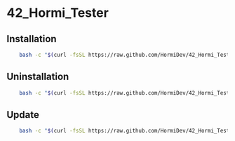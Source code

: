 # 42_Hormi_Tester

## Installation
```sh
	bash -c "$(curl -fsSL https://raw.github.com/HormiDev/42_Hormi_Tester/master/bin/install.sh)"
```

## Uninstallation
```sh
	bash -c "$(curl -fsSL https://raw.github.com/HormiDev/42_Hormi_Tester/master/bin/uninstall.sh)"
```

## Update
```sh
	bash -c "$(curl -fsSL https://raw.github.com/HormiDev/42_Hormi_Tester/master/bin/update.sh)"
```
